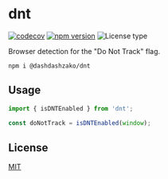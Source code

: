 # dnt

[![codecov](https://codecov.io/gh/dashdashzako/dnt/branch/master/graph/badge.svg)](https://codecov.io/gh/dashdashzako/dnt)
[![npm version](https://img.shields.io/npm/v/@dashdashzako/dnt.svg)](https://www.npmjs.com/package/@dashdashzako/dnt)
![License type](https://img.shields.io/github/license/dashdashzako/dnt.svg)

Browser detection for the "Do Not Track" flag.

```shell
npm i @dashdashzako/dnt
```

## Usage

```ts
import { isDNTEnabled } from 'dnt';

const doNotTrack = isDNTEnabled(window);
```

## License

[MIT](LICENSE)
